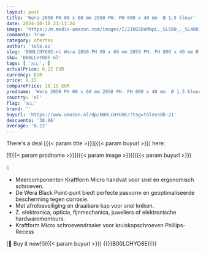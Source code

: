 ```yaml
---
layout: post
title: 'Wera 2050 PH 00 x 60 mm 2050 PH. PH 000 x 40 mm  Ø 1.5 kleur'
date: 2024-10-10 21:11:24
image: 'https://m.media-amazon.com/images/I/21UG5DoMNpL._SL500_._SL400_.jpg'
comments: true
category: ofertas
author: 'tole.es'
slug: 'B00LCHYO8E-nl Wera 2050 PH 00 x 60 mm 2050 PH. PH 000 x 40 mm Ø 1.5 kleur'
sku: 'B00LCHYO8E-nl'
tags: [ '🇳🇱', ]
actualPrice: 6.22 EUR
currency: EUR
price: 6.22
comparePrice: 10.19 EUR
prodname: 'Wera 2050 PH 00 x 60 mm 2050 PH. PH 000 x 40 mm  Ø 1.5 kleur'
country: 'nl'
flag: '🇳🇱'
brand: ''
buyurl: 'https://www.amazon.nl/dp/B00LCHYO8E/?tag=tolees0b-21'
descuento: '38.96'
average: '6.22'
---
```


There's a deal [{{< param title >}}]({{< param buyurl >}})  here:

[![{{< param prodname >}}]({{< param image >}})]({{< param buyurl >}})

ℹ️:

- Meercomponenten Kraftform Micro handvat voor snel en ergonomisch schroeven.
- De Wera Black Point-punt biedt perfecte pasvorm en geoptimaliseerde bescherming tegen corrosie.
- Met afrolbeveiliging en draaibare kap voor snel kniken.
- Z. elektronica, opticia, fijnmechanica, juweliers of elektronische hardwaremonteurs.
- Kraftform Micro schroevendraaier voor kruiskopschroeven Phillips-Recess

[🛒 Buy it now!!]({{< param buyurl >}})
{{<world>}}B00LCHYO8E{{</world>}}
